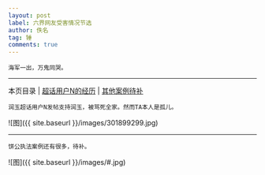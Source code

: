 ```yaml
---
layout: post
label: 六界网友受害情况节选
author: 佚名
tag: 锤
comments: true
---
```


    海军一出，万鬼同哭。

---

本页目录 \| [超话用户N的经历](#dxjja) \| [其他案例待补](#dxjjb)


<a name="dxjja"></a>

    润玉超话用户N发帖支持润玉，被骂死全家。然而TA本人是孤儿。
    

![图]({{ site.baseurl }}/images/301899299.jpg)



---

<a name="dxjjb"></a>

    饼公执法案例还有很多，待补。

![图]({{ site.baseurl }}/images/#.jpg)

